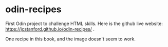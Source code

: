 # odin-recipes

First Odin project to challenge HTML skills. Here is the github live website: https://jcstanford.github.io/odin-recipes/ .

One recipe in this book, and the image doesn't seem to work.